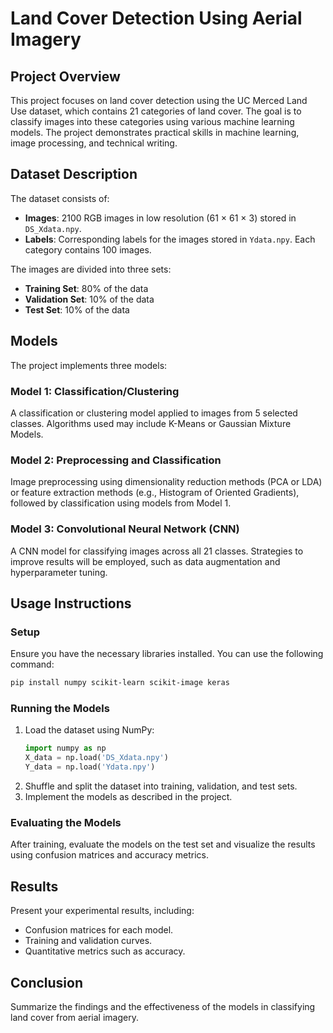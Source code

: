 # Land Cover Detection Using Aerial Imagery

## Project Overview
This project focuses on land cover detection using the UC Merced Land Use dataset, which contains 21 categories of land cover. The goal is to classify images into these categories using various machine learning models. The project demonstrates practical skills in machine learning, image processing, and technical writing.

## Dataset Description
The dataset consists of:

- **Images**: 2100 RGB images in low resolution (61 × 61 × 3) stored in `DS_Xdata.npy`.
- **Labels**: Corresponding labels for the images stored in `Ydata.npy`. Each category contains 100 images.

The images are divided into three sets:
- **Training Set**: 80% of the data
- **Validation Set**: 10% of the data
- **Test Set**: 10% of the data

## Models
The project implements three models:

### Model 1: Classification/Clustering
A classification or clustering model applied to images from 5 selected classes. Algorithms used may include K-Means or Gaussian Mixture Models.

### Model 2: Preprocessing and Classification
Image preprocessing using dimensionality reduction methods (PCA or LDA) or feature extraction methods (e.g., Histogram of Oriented Gradients), followed by classification using models from Model 1.

### Model 3: Convolutional Neural Network (CNN)
A CNN model for classifying images across all 21 classes. Strategies to improve results will be employed, such as data augmentation and hyperparameter tuning.

## Usage Instructions
### Setup
Ensure you have the necessary libraries installed. You can use the following command:
```bash
pip install numpy scikit-learn scikit-image keras
```

### Running the Models
1. Load the dataset using NumPy:
   ```python
   import numpy as np
   X_data = np.load('DS_Xdata.npy')
   Y_data = np.load('Ydata.npy')
   ```
2. Shuffle and split the dataset into training, validation, and test sets.
3. Implement the models as described in the project.

### Evaluating the Models
After training, evaluate the models on the test set and visualize the results using confusion matrices and accuracy metrics.

## Results
Present your experimental results, including:
- Confusion matrices for each model.
- Training and validation curves.
- Quantitative metrics such as accuracy.

## Conclusion
Summarize the findings and the effectiveness of the models in classifying land cover from aerial imagery.